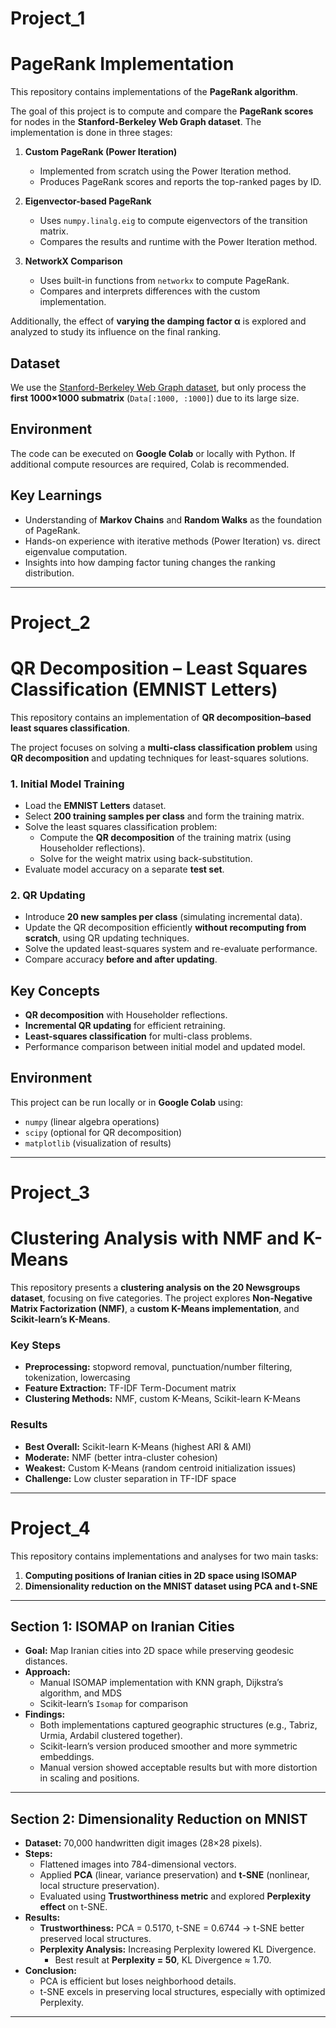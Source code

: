 # Project_1

# PageRank Implementation

This repository contains implementations of the **PageRank algorithm**.

The goal of this project is to compute and compare the **PageRank scores** for nodes in the **Stanford-Berkeley Web Graph dataset**. The implementation is done in three stages:

1. **Custom PageRank (Power Iteration)**  
   - Implemented from scratch using the Power Iteration method.  
   - Produces PageRank scores and reports the top-ranked pages by ID.  

2. **Eigenvector-based PageRank**  
   - Uses `numpy.linalg.eig` to compute eigenvectors of the transition matrix.  
   - Compares the results and runtime with the Power Iteration method.  

3. **NetworkX Comparison**  
   - Uses built-in functions from `networkx` to compute PageRank.  
   - Compares and interprets differences with the custom implementation.  

Additionally, the effect of **varying the damping factor α** is explored and analyzed to study its influence on the final ranking.

## Dataset
We use the [Stanford-Berkeley Web Graph dataset](https://www.kaggle.com/datasets/wolfram77/graphs-snap-web/data), but only process the **first 1000×1000 submatrix** (`Data[:1000, :1000]`) due to its large size.  

## Environment
The code can be executed on **Google Colab** or locally with Python. If additional compute resources are required, Colab is recommended.  

## Key Learnings
- Understanding of **Markov Chains** and **Random Walks** as the foundation of PageRank.  
- Hands-on experience with iterative methods (Power Iteration) vs. direct eigenvalue computation.  
- Insights into how damping factor tuning changes the ranking distribution. 
-------------------
# Project_2
# QR Decomposition – Least Squares Classification (EMNIST Letters)

This repository contains an implementation of **QR decomposition–based least squares classification**.

The project focuses on solving a **multi-class classification problem** using **QR decomposition** and updating techniques for least-squares solutions.

### 1. Initial Model Training
- Load the **EMNIST Letters** dataset.  
- Select **200 training samples per class** and form the training matrix.  
- Solve the least squares classification problem:
  - Compute the **QR decomposition** of the training matrix (using Householder reflections).
  - Solve for the weight matrix using back-substitution.
- Evaluate model accuracy on a separate **test set**.

### 2. QR Updating
- Introduce **20 new samples per class** (simulating incremental data).
- Update the QR decomposition efficiently **without recomputing from scratch**, using QR updating techniques.
- Solve the updated least-squares system and re-evaluate performance.
- Compare accuracy **before and after updating**.


## Key Concepts
- **QR decomposition** with Householder reflections.
- **Incremental QR updating** for efficient retraining.
- **Least-squares classification** for multi-class problems.
- Performance comparison between initial model and updated model.

## Environment
This project can be run locally or in **Google Colab** using:
- `numpy` (linear algebra operations)
- `scipy` (optional for QR decomposition)
- `matplotlib` (visualization of results)
-----------------
# Project_3

# Clustering Analysis with NMF and K-Means

This repository presents a **clustering analysis on the 20 Newsgroups dataset**, focusing on five categories. The project explores **Non-Negative Matrix Factorization (NMF)**, a **custom K-Means implementation**, and **Scikit-learn’s K-Means**.

### Key Steps
- **Preprocessing:** stopword removal, punctuation/number filtering, tokenization, lowercasing  
- **Feature Extraction:** TF-IDF Term-Document matrix  
- **Clustering Methods:** NMF, custom K-Means, Scikit-learn K-Means  

### Results
- **Best Overall:** Scikit-learn K-Means (highest ARI & AMI)  
- **Moderate:** NMF (better intra-cluster cohesion)  
- **Weakest:** Custom K-Means (random centroid initialization issues)  
- **Challenge:** Low cluster separation in TF-IDF space

-------------
#  Project_4

This repository contains implementations and analyses for two main tasks:  
1. **Computing positions of Iranian cities in 2D space using ISOMAP**  
2. **Dimensionality reduction on the MNIST dataset using PCA and t-SNE**

---

##  Section 1: ISOMAP on Iranian Cities
- **Goal:** Map Iranian cities into 2D space while preserving geodesic distances.  
- **Approach:**
  - Manual ISOMAP implementation with KNN graph, Dijkstra’s algorithm, and MDS  
  - Scikit-learn’s `Isomap` for comparison  
- **Findings:**
  - Both implementations captured geographic structures (e.g., Tabriz, Urmia, Ardabil clustered together).  
  - Scikit-learn’s version produced smoother and more symmetric embeddings.  
  - Manual version showed acceptable results but with more distortion in scaling and positions.  

---

##  Section 2: Dimensionality Reduction on MNIST
- **Dataset:** 70,000 handwritten digit images (28×28 pixels).  
- **Steps:**
  - Flattened images into 784-dimensional vectors.  
  - Applied **PCA** (linear, variance preservation) and **t-SNE** (nonlinear, local structure preservation).  
  - Evaluated using **Trustworthiness metric** and explored **Perplexity effect** on t-SNE.  
- **Results:**
  - **Trustworthiness:** PCA = 0.5170, t-SNE = 0.6744 → t-SNE better preserved local structures.  
  - **Perplexity Analysis:** Increasing Perplexity lowered KL Divergence.  
    - Best result at **Perplexity = 50**, KL Divergence ≈ 1.70.  
- **Conclusion:**  
  - PCA is efficient but loses neighborhood details.  
  - t-SNE excels in preserving local structures, especially with optimized Perplexity.  
---------------
